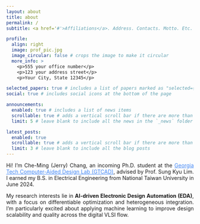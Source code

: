 ```yaml
---
layout: about
title: about
permalink: /
subtitle: <a href='#'>Affiliations</a>. Address. Contacts. Motto. Etc.

profile:
  align: right
  image: prof_pic.jpg
  image_circular: false # crops the image to make it circular
  more_info: >
    <p>555 your office number</p>
    <p>123 your address street</p>
    <p>Your City, State 12345</p>

selected_papers: true # includes a list of papers marked as "selected={true}"
social: true # includes social icons at the bottom of the page

announcements:
  enabled: true # includes a list of news items
  scrollable: true # adds a vertical scroll bar if there are more than 3 news items
  limit: 5 # leave blank to include all the news in the `_news` folder

latest_posts:
  enabled: true
  scrollable: true # adds a vertical scroll bar if there are more than 3 new posts items
  limit: 3 # leave blank to include all the blog posts
---
```

<p style="text-align: justify;">
Hi! I’m Che-Ming (Jerry) Chang, an incoming Ph.D. student at the <a href="https://gtcad.gatech.edu/" style="color: #4287f5;">Georgia Tech Computer-Aided Design Lab (GTCAD)</a>, advised by Prof. Sung Kyu Lim. I earned my B.S. in Electrical Engineering from National Taiwan University in June 2024.

<p style="text-align: justify;">
My research interests lie in <strong>AI-driven Electronic Design Automation (EDA)</strong>, with a focus on differentiable optimization and heterogeneous integration. I’m particularly excited about applying machine learning to improve design scalability and quality across the digital VLSI flow.

